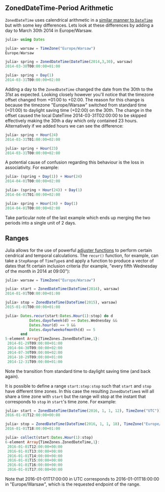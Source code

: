 ## ZonedDateTime-Period Arithmetic

`ZonedDateTime` uses calendrical arithmetic in a [similar manner to `DateTime`](http://julia.readthedocs.org/en/latest/manual/dates/#timetype-period-arithmetic) but with some key differences. Lets look at these differences by adding a day to March 30th 2014 in Europe/Warsaw.

```julia
julia> using Dates

julia> warsaw = TimeZone("Europe/Warsaw")
Europe/Warsaw

julia> spring = ZonedDateTime(DateTime(2014,3,30), warsaw)
2014-03-30T00:00:00+01:00

julia> spring + Day(1)
2014-03-31T00:00:00+02:00
```

Adding a day to the `ZonedDateTime` changed the date from the 30th to the 31st as expected. Looking closely however you'll notice that the timezone offset changed from +01:00 to +02:00. The reason for this change is because the timezone "Europe/Warsaw" switched from standard time (+01:00) to daylight saving time (+02:00) on the 30th. The change in the offset caused the local DateTime 2014-03-31T02:00:00 to be skipped effectively making the 30th a day which only contained 23 hours. Alternatively if we added hours we can see the difference:

```julia
julia> spring + Hour(24)
2014-03-31T01:00:00+02:00

julia> spring + Hour(23)
2014-03-31T00:00:00+02:00
```

A potential cause of confusion regarding this behaviour is the loss in associativity. For example:

```julia
julia> (spring + Day(1)) + Hour(24)
2014-04-01T00:00:00+02:00

julia> (spring + Hour(24)) + Day(1)
2014-04-01T01:00:00+02:00

julia> spring + Hour(24) + Day(1)
2014-04-01T00:00:00+02:00
```

Take particular note of the last example which ends up merging the two periods into a single unit of 2 days.

## Ranges

Julia allows for the use of powerful [adjuster functions](http://julia.readthedocs.org/en/latest/manual/dates/#adjuster-functions) to perform certain cendrical and temporal calculations. The `recur()` function, for example, can take a `StepRange` of `TimeType`s and apply a function to produce a vector of dates that fit certain inclusion criteria (for example, "every fifth Wednesday of the month in 2014 at 09:00"):

```julia
julia> warsaw = TimeZone("Europe/Warsaw")

julia> start = ZonedDateTime(DateTime(2014), warsaw)
2014-01-01T00:00:00+01:00

julia> stop = ZonedDateTime(DateTime(2015), warsaw)
2015-01-01T00:00:00+01:00

julia> Dates.recur(start:Dates.Hour(1):stop) do d
           Dates.dayofweek(d) == Dates.Wednesday &&
           Dates.hour(d) == 9 &&
           Dates.dayofweekofmonth(d) == 5
       end
5-element Array{TimeZones.ZonedDateTime,1}:
 2014-01-29T09:00:00+01:00
 2014-04-30T09:00:00+02:00
 2014-07-30T09:00:00+02:00
 2014-10-29T09:00:00+01:00
 2014-12-31T09:00:00+01:00
```

Note the transition from standard time to daylight saving time (and back again).

It is possible to define a range `start:step:stop` such that `start` and `stop` have different time zones. In this case the resulting `ZonedDateTime`s will all share a time zone with `start` but the range will stop at the instant that corresponds to `stop` in `start`'s time zone. For example:

```julia
julia> start = ZonedDateTime(DateTime(2016, 1, 1, 12), TimeZone("UTC"))
2016-01-01T12:00:00+00:00

julia> stop = ZonedDateTime(DateTime(2016, 1, 1, 18), TimeZone("Europe/Warsaw"))
2016-01-01T18:00:00+01:00

julia> collect(start:Dates.Hour(1):stop)
6-element Array{TimeZones.ZonedDateTime,1}:
 2016-01-01T12:00:00+00:00
 2016-01-01T13:00:00+00:00
 2016-01-01T14:00:00+00:00
 2016-01-01T15:00:00+00:00
 2016-01-01T16:00:00+00:00
 2016-01-01T17:00:00+00:00
```

Note that 2016-01-01T17:00:00 in UTC corresponds to 2016-01-01T18:00:00 in "Europe/Warsaw", which is the requested endpoint of the range.
